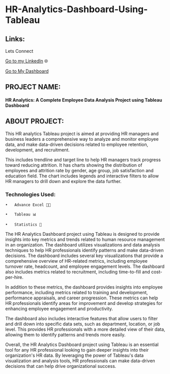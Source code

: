 # HR-Analytics-Dashboard-Using-Tableau

## Links:
Lets Connect 

[Go to my LinkedIn](https://www.linkedin.com/in/gulshan-gedam-362905209/) 🌐

[Go to My Dashboard](https://public.tableau.com/app/profile/gulshan.gedam/viz/WalmartRetailDataAnalysisTableauDashboard/WalmartRetailDataAnalysis?publish=yes)

## PROJECT NAME:

#### HR Analytics: A Complete Employee Data Analysis Project using Tableau Dashboard

## ABOUT PROJECT:

This HR analytics Tableau project is aimed at providing HR managers and business leaders a comprehensive way to analyze and monitor employee data, and make data-driven decisions related to employee retention, development, and recruitment.

This includes trendline and target line to help HR managers track progress toward reducing attrition. It has charts showing the distribution of employees and attrition rate by gender, age group, job satisfaction and education field. The chart includes legends and interactive filters to allow HR managers to drill down and explore the data further.

### Technologies Used:

    •	Advance Excel 👨‍💻 

    •	Tableau 📊

    •	Statistics 📜
    
The HR Analytics Dashboard project using Tableau is designed to provide insights into key metrics and trends related to human resource management in an organization. The dashboard utilizes visualizations and data analysis techniques to help HR professionals identify patterns and make data-driven decisions. The dashboard includes several key visualizations that provide a comprehensive overview of HR-related metrics, including employee turnover rate, headcount, and employee engagement levels. The dashboard also includes metrics related to recruitment, including time-to-fill and cost-per-hire.

In addition to these metrics, the dashboard provides insights into employee performance, including metrics related to training and development, performance appraisals, and career progression. These metrics can help HR professionals identify areas for improvement and develop strategies for enhancing employee engagement and productivity.

The dashboard also includes interactive features that allow users to filter and drill down into specific data sets, such as department, location, or job level. This provides HR professionals with a more detailed view of their data, allowing them to identify patterns and trends more easily.

Overall, the HR Analytics Dashboard project using Tableau is an essential tool for any HR professional looking to gain deeper insights into their organization's HR data. By leveraging the power of Tableau's data visualization and analysis tools, HR professionals can make data-driven decisions that can help drive organizational success.

